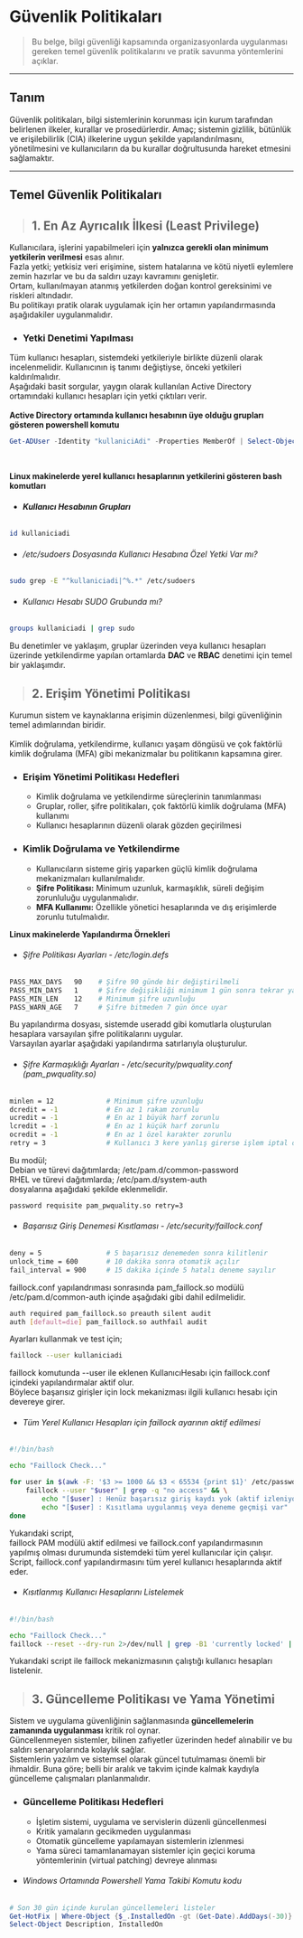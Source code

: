 # Güvenlik Politikaları
> Bu belge, bilgi güvenliği kapsamında organizasyonlarda uygulanması gereken temel güvenlik politikalarını ve pratik savunma yöntemlerini açıklar.

---

## Tanım
Güvenlik politikaları, bilgi sistemlerinin korunması için kurum tarafından belirlenen ilkeler, kurallar ve prosedürlerdir.
Amaç; sistemin gizlilik, bütünlük ve erişilebilirlik (CIA) ilkelerine uygun şekilde yapılandırılmasını, yönetilmesini ve kullanıcıların da bu kurallar doğrultusunda hareket etmesini sağlamaktır.

---

## Temel Güvenlik Politikaları

> ## 1. En Az Ayrıcalık İlkesi (Least Privilege)
Kullanıcılara, işlerini yapabilmeleri için **yalnızca gerekli olan minimum yetkilerin verilmesi** esas alınır.<br>
Fazla yetki; yetkisiz veri erişimine, sistem hatalarına ve kötü niyetli eylemlere zemin hazırlar ve bu da saldırı uzayı kavramını genişletir.<br>
Ortam, kullanılmayan atanmış yetkilerden doğan kontrol gereksinimi ve riskleri altındadır.<br>
Bu politikayı pratik olarak uygulamak için her ortamın yapılandırmasında aşağıdakiler uygulanmalıdır.

- ### **Yetki Denetimi Yapılması**<br>

Tüm kullanıcı hesapları, sistemdeki yetkileriyle birlikte düzenli olarak incelenmelidir. Kullanıcının iş tanımı değiştiyse, önceki yetkileri kaldırılmalıdır.<br>
Aşağıdaki basit sorgular, yaygın olarak kullanılan Active Directory ortamındaki kullanıcı hesapları için yetki çıktıları verir.<br>
<br>
**Active Directory ortamında kullanıcı hesabının üye olduğu grupları gösteren powershell komutu**<br>
```powershell
Get-ADUser -Identity "kullaniciAdi" -Properties MemberOf | Select-Object -ExpandProperty MemberOf
```
<br>

**Linux makinelerde yerel kullanıcı hesaplarının yetkilerini gösteren bash komutları**<br>
- ###### **Kullanıcı Hesabının Grupları**<br>
```bash
id kullaniciadi
```

- ###### /etc/sudoers Dosyasında Kullanıcı Hesabına Özel Yetki Var mı?
```bash
sudo grep -E "^kullaniciadi|^%.*" /etc/sudoers
```

- ###### Kullanıcı Hesabı SUDO Grubunda mı?

```bash
groups kullaniciadi | grep sudo
```

Bu denetimler ve yaklaşım, gruplar üzerinden veya kullanıcı hesapları üzerinde yetkilendirme yapılan ortamlarda **DAC** ve **RBAC** denetimi için temel bir yaklaşımdır.<br>

> ## 2. Erişim Yönetimi Politikası
Kurumun sistem ve kaynaklarına erişimin düzenlenmesi, bilgi güvenliğinin temel adımlarından biridir.<br>  
Kimlik doğrulama, yetkilendirme, kullanıcı yaşam döngüsü ve çok faktörlü kimlik doğrulama (MFA) gibi mekanizmalar bu politikanın kapsamına girer.<br>

- ### Erişim Yönetimi Politikası Hedefleri
  - Kimlik doğrulama ve yetkilendirme süreçlerinin tanımlanması<br>
  -  Gruplar, roller, şifre politikaları, çok faktörlü kimlik doğrulama (MFA) kullanımı<br>
  - Kullanıcı hesaplarının düzenli olarak gözden geçirilmesi<br>

- ### Kimlik Doğrulama ve Yetkilendirme
  - Kullanıcıların sisteme giriş yaparken güçlü kimlik doğrulama mekanizmaları kullanılmalıdır.<br>
  - **Şifre Politikası:** Minimum uzunluk, karmaşıklık, süreli değişim zorunluluğu uygulanmalıdır.<br>
  - **MFA Kullanımı:** Özellikle yönetici hesaplarında ve dış erişimlerde zorunlu tutulmalıdır.<br>

**Linux makinelerde Yapılandırma Örnekleri**<br>
- ###### Şifre Politikası Ayarları - /etc/login.defs
```bash
PASS_MAX_DAYS   90    # Şifre 90 günde bir değiştirilmeli
PASS_MIN_DAYS   1     # Şifre değişikliği minimum 1 gün sonra tekrar yapılabilir
PASS_MIN_LEN    12    # Minimum şifre uzunluğu
PASS_WARN_AGE   7     # Şifre bitmeden 7 gün önce uyar
```
Bu yapılandırma dosyası, sistemde useradd gibi komutlarla oluşturulan hesaplara varsayılan şifre politikalarını uygular.<br>
Varsayılan ayarlar aşağıdaki yapılandırma satırlarıyla oluşturulur.<br>
- ###### Şifre Karmaşıklığı Ayarları - /etc/security/pwquality.conf (pam_pwquality.so)
```bash
minlen = 12             # Minimum şifre uzunluğu
dcredit = -1            # En az 1 rakam zorunlu
ucredit = -1            # En az 1 büyük harf zorunlu
lcredit = -1            # En az 1 küçük harf zorunlu
ocredit = -1            # En az 1 özel karakter zorunlu
retry = 3               # Kullanıcı 3 kere yanlış girerse işlem iptal olur
```
Bu modül;<br>
Debian ve türevi dağıtımlarda; /etc/pam.d/common-password<br>
RHEL ve türevi dağıtımlarda;   /etc/pam.d/system-auth<br>
dosyalarına aşağıdaki şekilde eklenmelidir.
```bash
password requisite pam_pwquality.so retry=3
```
- ###### Başarısız Giriş Denemesi Kısıtlaması - /etc/security/faillock.conf
```bash
deny = 5                # 5 başarısız denemeden sonra kilitlenir
unlock_time = 600       # 10 dakika sonra otomatik açılır
fail_interval = 900     # 15 dakika içinde 5 hatalı deneme sayılır
```
faillock.conf yapılandrıması sonrasında pam_faillock.so modülü /etc/pam.d/common-auth içinde aşağıdaki gibi dahil edilmelidir.
```bash
auth required pam_faillock.so preauth silent audit
auth [default=die] pam_faillock.so authfail audit
```
Ayarları kullanmak ve test için;<br>
```bash
faillock --user kullaniciadi
```
faillock komutunda --user ile eklenen KullanıcıHesabı için faillock.conf içindeki yapılandırmalar aktif olur.<br>
Böylece başarısız girişler için lock mekanizması ilgili kullanıcı hesabı için devereye girer.<br>

- ###### Tüm Yerel Kullanıcı Hesapları için faillock ayarının aktif edilmesi
```bash
#!/bin/bash

echo "Faillock Check..."

for user in $(awk -F: '$3 >= 1000 && $3 < 65534 {print $1}' /etc/passwd); do
    faillock --user "$user" | grep -q "no access" && \
        echo "[$user] : Henüz başarısız giriş kaydı yok (aktif izleniyor)" || \
        echo "[$user] : Kısıtlama uygulanmış veya deneme geçmişi var"
done
```
Yukarıdaki script,<br>
faillock PAM modülü aktif edilmesi ve faillock.conf yapılandırmasının yapılmış olması durumunda sistemdeki tüm yerel kullanıcılar için çalışır.
Script, faillock.conf yapılandırmasını tüm yerel kullanıcı hesaplarında aktif eder.<br>

- ###### Kısıtlanmış Kullanıcı Hesaplarını Listelemek
```bash
#!/bin/bash

echo "Faillock Check..."
faillock --reset --dry-run 2>/dev/null | grep -B1 'currently locked' | grep '^user'
```
Yukarıdaki script ile faillock mekanizmasının çalıştığı kullanıcı hesapları listelenir.<br>

> ## 3. Güncelleme Politikası ve Yama Yönetimi
Sistem ve uygulama güvenliğinin sağlanmasında **güncellemelerin zamanında uygulanması** kritik rol oynar.<br>
Güncellenmeyen sistemler, bilinen zafiyetler üzerinden hedef alınabilir ve bu saldırı senaryolarında kolaylık sağlar.<br>
Sistemlerin yazılım ve sistemsel olarak güncel tutulmaması önemli bir ihmaldir. Buna göre; belli bir aralık ve takvim içinde kalmak kaydıyla güncelleme çalışmaları planlanmalıdır.<br>

- ### Güncelleme Politikası Hedefleri
  - İşletim sistemi, uygulama ve servislerin düzenli güncellenmesi
  - Kritik yamaların gecikmeden uygulanması
  - Otomatik güncelleme yapılamayan sistemlerin izlenmesi
  - Yama süreci tamamlanamayan sistemler için geçici koruma yöntemlerinin (virtual patching) devreye alınması

- ###### Windows Ortamında Powershell Yama Takibi Komutu kodu
```powershell
# Son 30 gün içinde kurulan güncellemeleri listeler
Get-HotFix | Where-Object {$_.InstalledOn -gt (Get-Date).AddDays(-30)} |
Select-Object Description, InstalledOn
```
